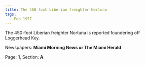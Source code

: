 ```yaml
---  
title: The 450-foot Liberian freighter Nortuna  
tags:  
  - Feb 1957  
---  
```

  
The 450-foot Liberian freighter Nortuna is reported foundering off Loggerhead Key.  
  
Newspapers: **Miami Morning News or The Miami Herald**  
  
Page: **1**, Section: **A** 
